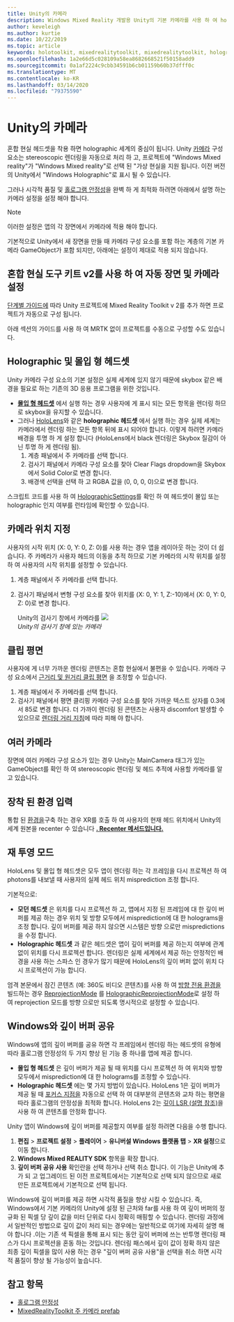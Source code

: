 ```yaml
---
title: Unity의 카메라
description: Windows Mixed Reality 개발용 Unity의 기본 카메라를 사용 하 여 holographic 렌더링을 수행 하는 방법
author: keveleigh
ms.author: kurtie
ms.date: 10/22/2019
ms.topic: article
keywords: holotoolkit, mixedrealitytoolkit, mixedrealitytoolkit, holographic 렌더링, holographic, 몰입 형, 포커스 지점, 깊이 버퍼, 방향 전용, 위치, 불투명, 투명, 클립
ms.openlocfilehash: 1a2e66d5c028109a58ea8682668521f50158add9
ms.sourcegitcommit: 0a1af2224c9cbb34591b6cb01159b60b37dfff0c
ms.translationtype: MT
ms.contentlocale: ko-KR
ms.lasthandoff: 03/14/2020
ms.locfileid: "79375590"
---
```

# <a name="camera-in-unity"></a>Unity의 카메라

혼합 현실 헤드셋을 착용 하면 holographic 세계의 중심이 됩니다. Unity [카메라](https://docs.unity3d.com/Manual/class-Camera.html) 구성 요소는 stereoscopic 렌더링을 자동으로 처리 하 고, 프로젝트에 "Windows Mixed reality"가 "Windows Mixed reality"로 선택 된 "가상 현실을 지원 됩니다. 이전 버전의 Unity에서 "Windows Holographic"로 표시 될 수 있습니다.

그러나 시각적 품질 및 [홀로그램 안정성](hologram-stability.md)을 완벽 하 게 최적화 하려면 아래에서 설명 하는 카메라 설정을 설정 해야 합니다.

>[!NOTE]
>이러한 설정은 앱의 각 장면에서 카메라에 적용 해야 합니다.
>
>기본적으로 Unity에서 새 장면을 만들 때 카메라 구성 요소를 포함 하는 계층의 기본 카메라 GameObject가 포함 되지만, 아래에는 설정이 제대로 적용 되지 않습니다.

## <a name="automatic-scene-and-camera-setup-with-mixed-reality-toolkit-v2"></a>혼합 현실 도구 키트 v2를 사용 하 여 자동 장면 및 카메라 설정

[단계별 가이드에](https://microsoft.github.io/MixedRealityToolkit-Unity/Documentation/GettingStartedWithTheMRTK.html) 따라 Unity 프로젝트에 Mixed Reality Toolkit v 2를 추가 하면 프로젝트가 자동으로 구성 됩니다.

아래 섹션의 가이드를 사용 하 여 MRTK 없이 프로젝트를 수동으로 구성할 수도 있습니다.

## <a name="holographic-vs-immersive-headsets"></a>Holographic 및 몰입 형 헤드셋

Unity 카메라 구성 요소의 기본 설정은 실제 세계에 있지 않기 때문에 skybox 같은 배경을 필요로 하는 기존의 3D 응용 프로그램을 위한 것입니다.

* **[몰입 형 헤드셋](immersive-headset-hardware-details.md)** 에서 실행 하는 경우 사용자에 게 표시 되는 모든 항목을 렌더링 하므로 skybox을 유지할 수 있습니다.
* 그러나 [HoloLens](hololens-hardware-details.md)와 같은 **holographic 헤드셋** 에서 실행 하는 경우 실제 세계는 카메라에서 렌더링 하는 모든 항목 뒤에 표시 되어야 합니다. 이렇게 하려면 카메라 배경을 투명 하 게 설정 합니다 (HoloLens에서 black 렌더링은 Skybox 질감이 아닌 투명 하 게 렌더링 됨).
    1. 계층 패널에서 주 카메라를 선택 합니다.
    2. 검사기 패널에서 카메라 구성 요소를 찾아 Clear Flags dropdown을 Skybox에서 Solid Color로 변경 합니다.
    3. 배경색 선택을 선택 하 고 RGBA 값을 (0, 0, 0, 0)으로 변경 합니다.

스크립트 코드를 사용 하 여 [HolographicSettings](https://docs.unity3d.com/ScriptReference/XR.WSA.HolographicSettings.IsDisplayOpaque.html)를 확인 하 여 헤드셋이 몰입 또는 holographic 인지 여부를 런타임에 확인할 수 있습니다.

## <a name="positioning-the-camera"></a>카메라 위치 지정

사용자의 시작 위치 (X: 0, Y: 0, Z: 0)를 사용 하는 경우 앱을 레이아웃 하는 것이 더 쉽습니다. 주 카메라가 사용자 헤드의 이동을 추적 하므로 기본 카메라의 시작 위치를 설정 하 여 사용자의 시작 위치를 설정할 수 있습니다.

1. 계층 패널에서 주 카메라를 선택 합니다.
2. 검사기 패널에서 변형 구성 요소를 찾아 위치를 (X: 0, Y: 1, Z:-10)에서 (X: 0, Y: 0, Z: 0)로 변경 합니다.

   Unity의 검사기 창에서 카메라를 ![](images/maincamera-350px.png)  
   *Unity의 검사기 창에 있는 카메라*

## <a name="clip-planes"></a>클립 평면

사용자에 게 너무 가까운 렌더링 콘텐츠는 혼합 현실에서 불편을 수 있습니다. 카메라 구성 요소에서 [근거리 및 원거리 클립 평면](hologram-stability.md#hologram-render-distances) 을 조정할 수 있습니다.

1. 계층 패널에서 주 카메라를 선택 합니다.
2. 검사기 패널에서 평면 클리핑 카메라 구성 요소를 찾아 가까운 텍스트 상자를 0.3에서 85로 변경 합니다. 더 가까이 렌더링 된 콘텐츠는 사용자 discomfort 발생할 수 있으므로 [렌더링 거리 지침](hologram-stability.md#hologram-render-distances)에 따라 피해 야 합니다.

## <a name="multiple-cameras"></a>여러 카메라

장면에 여러 카메라 구성 요소가 있는 경우 Unity는 MainCamera 태그가 있는 GameObject를 확인 하 여 stereoscopic 렌더링 및 헤드 추적에 사용할 카메라를 알고 있습니다.

## <a name="recentering-a-seated-experience"></a>장착 된 환경 입력

통합 된 [환경을](coordinate-systems.md)구축 하는 경우 XR를 호출 하 여 사용자의 현재 헤드 위치에서 Unity의 세계 원본을 recenter 수 있습니다 **[. Recenter 메서드입니다.](https://docs.unity3d.com/ScriptReference/XR.InputTracking.Recenter.html)**

## <a name="reprojection-modes"></a>재 투영 모드

HoloLens 및 몰입 형 헤드셋은 모두 앱이 렌더링 하는 각 프레임을 다시 프로젝션 하 여 photons를 내보낼 때 사용자의 실제 헤드 위치 misprediction 조정 합니다.

기본적으로:

* **모던 헤드셋** 은 위치를 다시 프로젝션 하 고, 앱에서 지정 된 프레임에 대 한 깊이 버퍼를 제공 하는 경우 위치 및 방향 모두에서 misprediction에 대 한 holograms을 조정 합니다.  깊이 버퍼를 제공 하지 않으면 시스템은 방향 으로만 mispredictions을 수정 합니다.
* **Holographic 헤드셋** 과 같은 헤드셋은 앱이 깊이 버퍼를 제공 하는지 여부에 관계 없이 위치를 다시 프로젝션 합니다.  렌더링은 실제 세계에서 제공 하는 안정적인 배경을 사용 하는 스파스 인 경우가 많기 때문에 HoloLens의 깊이 버퍼 없이 위치 다시 프로젝션이 가능 합니다.

엄격 본문에서 잠긴 콘텐츠 (예: 360도 비디오 콘텐츠)를 사용 하 여 [방향 전용 환경을](coordinate-systems-in-unity.md#building-an-orientation-only-or-seated-scale-experience) 빌드하는 경우 [ReprojectionMode](https://docs.unity3d.com/ScriptReference/XR.WSA.HolographicSettings.ReprojectionMode.html) 를 [HolographicReprojectionMode](https://docs.unity3d.com/ScriptReference/XR.WSA.HolographicSettings.HolographicReprojectionMode.html)로 설정 하 여 reprojection 모드를 방향 으로만 되도록 명시적으로 설정할 수 있습니다.

## <a name="sharing-your-depth-buffers-with-windows"></a>Windows와 깊이 버퍼 공유

Windows에 앱의 깊이 버퍼를 공유 하면 각 프레임에서 렌더링 하는 헤드셋의 유형에 따라 홀로그램 안정성의 두 가지 향상 된 기능 중 하나를 앱에 제공 합니다.

* **몰입 형 헤드셋** 은 깊이 버퍼가 제공 될 때 위치를 다시 프로젝션 하 여 위치와 방향 모두에서 misprediction에 대 한 holograms를 조정할 수 있습니다.
* **Holographic 헤드셋** 에는 몇 가지 방법이 있습니다. HoloLens 1은 깊이 버퍼가 제공 될 때 [포커스 지점을](focus-point-in-unity.md) 자동으로 선택 하 여 대부분의 콘텐츠와 교차 하는 평면을 따라 홀로그램의 안정성을 최적화 합니다. HoloLens 2는 [깊이 LSR (설명 참조)](https://docs.microsoft.com/uwp/api/windows.graphics.holographic.holographiccamerarenderingparameters.setfocuspoint)을 사용 하 여 콘텐츠를 안정화 합니다.

Unity 앱이 Windows에 깊이 버퍼를 제공할지 여부를 설정 하려면 다음을 수행 합니다.

1. **편집** > **프로젝트 설정** > **플레이어** > **유니버설 Windows 플랫폼 탭** > **XR 설정**으로 이동 합니다.
2. **Windows Mixed REALITY SDK** 항목을 확장 합니다.
3. **깊이 버퍼 공유 사용** 확인란을 선택 하거나 선택 취소 합니다.  이 기능은 Unity에 추가 되 고 업그레이드 된 이전 프로젝트에서는 기본적으로 선택 되지 않으므로 새로 만든 프로젝트에서 기본적으로 선택 됩니다.

Windows에 깊이 버퍼를 제공 하면 시각적 품질을 향상 시킬 수 있습니다. 즉, Windows에서 기본 카메라의 Unity에 설정 된 근처와 far를 사용 하 여 깊이 버퍼의 정규화 된 픽셀 당 깊이 값을 미터 단위로 다시 정확히 매핑할 수 있습니다.  렌더링 과정에서 일반적인 방법으로 깊이 값이 처리 되는 경우에는 일반적으로 여기에 자세히 설명 해야 합니다 .이는 기존 색 픽셀을 통해 표시 되는 동안 깊이 버퍼에 쓰는 반투명 렌더링 패스가 다시 프로젝션을 혼동 하는 것입니다.  렌더링 패스에서 깊이 값이 정확 하지 않은 최종 깊이 픽셀을 많이 사용 하는 경우 "깊이 버퍼 공유 사용"을 선택을 취소 하면 시각적 품질이 향상 될 가능성이 높습니다.

## <a name="see-also"></a>참고 항목

* [홀로그램 안정성](hologram-stability.md)
* [MixedRealityToolkit 주 카메라 prefab](https://github.com/Microsoft/MixedRealityToolkit-Unity/tree/htk_release/Assets/HoloToolkit/Input/Prefabs)
